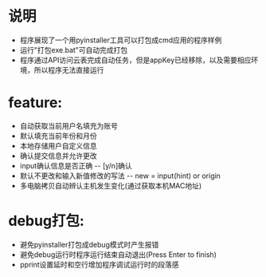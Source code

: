 # 说明
- 程序展现了一个用pyinstaller工具可以打包成cmd应用的程序样例
- 运行"打包exe.bat"可自动完成打包
- 程序通过API访问云表完成自动任务，但是appKey已经移除，以及需要相应环境，所以程序无法直接运行

# feature:
- 自动获取当前用户名填充为账号
- 默认填充当前年份和月份
- 本地存储用户自定义信息
- 确认提交信息并允许更改
- input确认信息是否正确 -- [y/n]确认
- 默认不更改和输入新值修改的写法 -- new = input(hint) or origin
- 多电脑拷贝自动辨认主机发生变化(通过获取本机MAC地址)

# debug打包:
- 避免pyinstaller打包成debug模式时产生报错
- 避免debug运行时程序运行结束自动退出(Press Enter to finish)
- pprint设置延时和空行增加程序调试运行时的段落感
